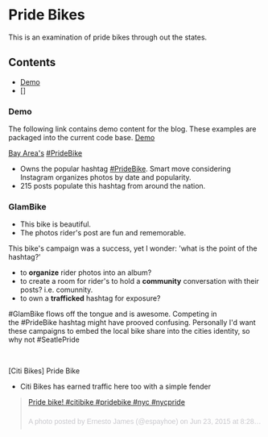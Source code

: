 # Pride Bikes

This is an examination of pride bikes through out the states.

## Contents
- [Demo](#demo)
- []

### Demo
The following link contains demo content for the blog. These examples are packaged into the current code base. [Demo](http://reactblog-jrossi.rhcloud.com/)

[Bay Area's](https://www.instagram.com/bayareabikeshare/) [#PrideBike](https://www.instagram.com/explore/tags/pridebike/)
- Owns the popular hashtag [#PrideBike](https://www.instagram.com/explore/tags/pridebike/). Smart move considering Instagram organizes photos by date and popularity.
- 215 posts populate this hashtag from around the nation.


### GlamBike
- This bike is beautiful.
- The photos rider's post are fun and rememorable.

This bike's campaign was a success, yet I wonder: 'what is the point of the hashtag?'
- to **organize** rider photos into an album?
- to create a room for rider's to hold a **community** conversation with their posts? i.e. comunnity.
- to own a **trafficked** hashtag for exposure?

#GlamBike flows off the tongue and is awesome. Competing in the #PrideBike hashtag might have prooved confusing. Personally I'd want these campaigns to embed the local bike share into the cities identity, so why not #SeatlePride</li>
</ul>
&nbsp;

[Citi Bikes] Pride Bike
- Citi Bikes has earned traffic here too with a simple fender

<blockquote class="instagram-media" data-instgrm-captioned data-instgrm-version="7" style=""><div style=""> <div style=" "> <div style=" background:url(data:image/png;base64,iVBORw0KGgoAAAANSUhEUgAAACwAAAAsCAMAAAApWqozAAAABGdBTUEAALGPC/xhBQAAAAFzUkdCAK7OHOkAAAAMUExURczMzPf399fX1+bm5mzY9AMAAADiSURBVDjLvZXbEsMgCES5/P8/t9FuRVCRmU73JWlzosgSIIZURCjo/ad+EQJJB4Hv8BFt+IDpQoCx1wjOSBFhh2XssxEIYn3ulI/6MNReE07UIWJEv8UEOWDS88LY97kqyTliJKKtuYBbruAyVh5wOHiXmpi5we58Ek028czwyuQdLKPG1Bkb4NnM+VeAnfHqn1k4+GPT6uGQcvu2h2OVuIf/gWUFyy8OWEpdyZSa3aVCqpVoVvzZZ2VTnn2wU8qzVjDDetO90GSy9mVLqtgYSy231MxrY6I2gGqjrTY0L8fxCxfCBbhWrsYYAAAAAElFTkSuQmCC); "></div></div> <p style=" "> <a href="https://www.instagram.com/p/4RtYsyI3Jx/" style=" " target="_blank">Pride bike! #citibike #pridebike #nyc #nycpride</a></p> <p style=" color:#c9c8cd; font-family:Arial,sans-serif; font-size:14px; line-height:17px; margin-bottom:0; margin-top:8px; overflow:hidden; padding:8px 0 7px; text-align:center; text-overflow:ellipsis; white-space:nowrap;">A photo posted by Ernesto James (@espayhoe) on <time style=" font-family:Arial,sans-serif; font-size:14px; line-height:17px;" datetime="2015-06-23T15:28:46+00:00">Jun 23, 2015 at 8:28am PDT</time></p></div></blockquote>
